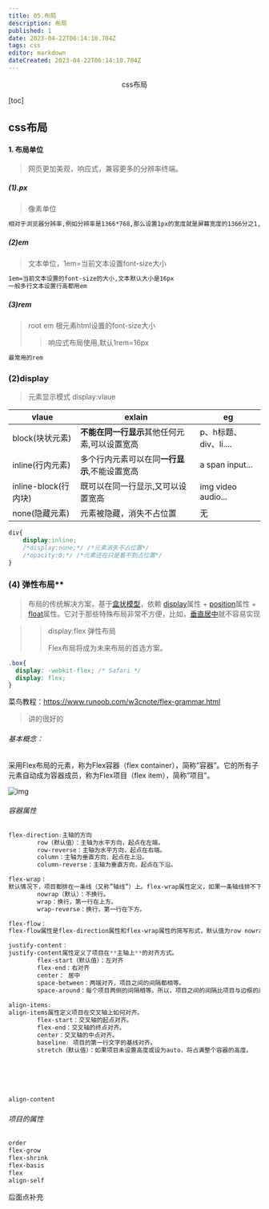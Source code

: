 ```yaml
---
title: 05.布局
description: 布局
published: 1
date: 2023-04-22T06:14:10.704Z
tags: css
editor: markdown
dateCreated: 2023-04-22T06:14:10.704Z
---
```


<center>css布局</center>

[toc]





## css布局

#### 1. 布局单位

> 网页更加美观，响应式，兼容更多的分辨率终端。

##### (1).px

> 像素单位

```tex	
相对于浏览器分辨率,例如分辨率是1366*768,那么设置1px的宽度就是屏幕宽度的1366分之1,做页面用的比较少,不好做响应式布局
```

##### (2)em

> 文本单位，1em=当前文本设置font-size大小

```tex
1em=当前文本设置的font-size的大小,文本默认大小是16px
一般多行文本设置行高都用em
```

##### (3)rem

> root em 根元素html设置的font-size大小
>
> > 响应式布局使用,默认1rem=16px

```tex
最常用的rem
```



### (2)display 

> 元素显示模式 display:vlaue

| vlaue                | exlain                                        | eg                    |
| -------------------- | --------------------------------------------- | --------------------- |
| block(块状元素)      | **不能在同一行显示**其他任何元素,可以设置宽高 | p、h标题、div、li.... |
| inline(行内元素)     | 多个行内元素可以在同**一行显示**,不能设置宽高 | a span input...       |
| inline-block(行内块) | 既可以在同一行显示,又可以设置宽高             | img video audio...    |
| none(隐藏元素)       | 元素被隐藏，消失不占位置                      | 无                    |

```css
div{
    display:inline;
    /*display:none;*/ /*元素消失不占位置*/
    /*opacity:0;*/ /*元素还在只是看不到占位置*/
}
```



### (4) 弹性布局**

> 布局的传统解决方案，基于[盒状模型](https://developer.mozilla.org/en-US/docs/Web/CSS/box_model)，依赖 [display](https://developer.mozilla.org/en-US/docs/Web/CSS/display)属性 + [position](https://developer.mozilla.org/en-US/docs/Web/CSS/position)属性 + [float](https://developer.mozilla.org/en-US/docs/Web/CSS/float)属性。它对于那些特殊布局非常不方便，比如，[垂直居中](https://css-tricks.com/centering-css-complete-guide/)就不容易实现

> > display:flex  弹性布局
> >
> > Flex布局将成为未来布局的首选方案。

```css
.box{
  display: -webkit-flex; /* Safari */
  display: flex;
}
```

菜鸟教程：https://www.runoob.com/w3cnote/flex-grammar.html

> 讲的很好的

###### 基本概念：

采用Flex布局的元素，称为Flex容器（flex container），简称”容器”。它的所有子元素自动成为容器成员，称为Flex项目（flex item），简称”项目”。

![img](https://www.runoob.com/wp-content/uploads/2015/07/3791e575c48b3698be6a94ae1dbff79d.png)



###### 容器属性

```css	
flex-direction:主轴的方向
        row（默认值）：主轴为水平方向，起点在左端。
        row-reverse：主轴为水平方向，起点在右端。
        column：主轴为垂直方向，起点在上沿。
        column-reverse：主轴为垂直方向，起点在下沿。

flex-wrap：
默认情况下，项目都排在一条线（又称”轴线”）上。flex-wrap属性定义，如果一条轴线排不下，如何换行。
		nowrap（默认）：不换行。
		wrap：换行，第一行在上方。
		wrap-reverse：换行，第一行在下方。

flex-flow：
flex-flow属性是flex-direction属性和flex-wrap属性的简写形式，默认值为row nowrap。

justify-content：
justify-content属性定义了项目在**主轴上**的对齐方式。
		flex-start（默认值）：左对齐
        flex-end：右对齐
        center： 居中
        space-between：两端对齐，项目之间的间隔都相等。
        space-around：每个项目两侧的间隔相等。所以，项目之间的间隔比项目与边框的间隔大一倍。
 
align-items:
align-items属性定义项目在交叉轴上如何对齐。
        flex-start：交叉轴的起点对齐。
        flex-end：交叉轴的终点对齐。
        center：交叉轴的中点对齐。
        baseline: 项目的第一行文字的基线对齐。
        stretch（默认值）：如果项目未设置高度或设为auto，将占满整个容器的高度。






align-content
```



###### 项目的属性

```css
order
flex-grow
flex-shrink
flex-basis
flex
align-self
```

后面点补充


















